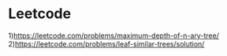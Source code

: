 # Leetcode

1)https://leetcode.com/problems/maximum-depth-of-n-ary-tree/
2)https://leetcode.com/problems/leaf-similar-trees/solution/
